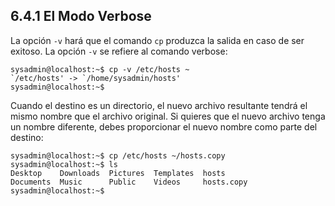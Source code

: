 ## 6.4.1 El Modo Verbose
La opción `-v` hará que el comando `cp` produzca la salida en caso de ser exitoso. La opción `-v` se refiere al comando verbose:

```shell-session
sysadmin@localhost:~$ cp -v /etc/hosts ~                              
`/etc/hosts' -> `/home/sysadmin/hosts'                                 
sysadmin@localhost:~$
```

Cuando el destino es un directorio, el nuevo archivo resultante tendrá el mismo nombre que el archivo original. Si quieres que el nuevo archivo tenga un nombre diferente, debes proporcionar el nuevo nombre como parte del destino:

```shell-session
sysadmin@localhost:~$ cp /etc/hosts ~/hosts.copy                      
sysadmin@localhost:~$ ls                                               
Desktop    Downloads  Pictures  Templates  hosts                       
Documents  Music      Public    Videos     hosts.copy                  
sysadmin@localhost:~$
```